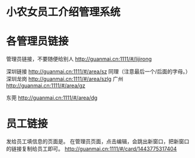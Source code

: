 小农女员工介绍管理系统
===

# 各管理员链接
管理员链接，不要随便给别人
http://guanmai.cn:1111/#/lijirong

深圳链接
http://guanmai.cn:1111/#/area/sz
同理（注意最后一个/后面的字母。）
深圳龙岗
http://guanmai.cn:1111/#/area/szlg
广州
http://guanmai.cn:1111/#/area/gz

东莞
http://guanmai.cn:1111/#/area/dg

# 员工链接
发给员工填信息的页面是。
在管理员页面，点击编辑，会跳出新窗口，把新窗口的链接复制给员工即可。
http://guanmai.cn:1111/#/card/1443775317404

